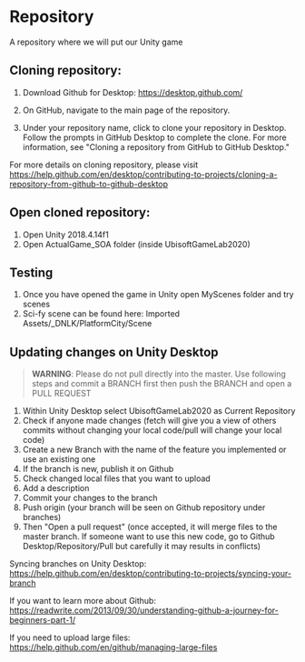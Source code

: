 # Repository
A repository where we will put our Unity game



## Cloning repository:
1. Download Github for Desktop:
https://desktop.github.com/

2. On GitHub, navigate to the main page of the repository.

3. Under your repository name, click  to clone your repository in Desktop. Follow the prompts in GitHub Desktop to complete the clone. For more information, see "Cloning a repository from GitHub to GitHub Desktop."

For more details on cloning repository, please visit
https://help.github.com/en/desktop/contributing-to-projects/cloning-a-repository-from-github-to-github-desktop

## Open cloned repository:
1. Open Unity 2018.4.14f1
2. Open ActualGame_SOA folder (inside UbisoftGameLab2020)

## Testing
1. Once you have opened the game in Unity open MyScenes folder and try scenes
2.  Sci-fy scene can be found here: Imported Assets/_DNLK/PlatformCity/Scene

## Updating changes on Unity Desktop

> **WARNING**: Please do not pull directly into the master. Use following steps and commit a BRANCH first then push the BRANCH and open a PULL REQUEST

1. Within Unity Desktop select UbisoftGameLab2020 as Current Repository
2. Check if anyone made changes (fetch will give you a view of others commits without changing your local code/pull will change your local code)
3. Create a new Branch with the name of the feature you implemented or use an existing one
4. If the branch is new, publish it on Github 
5. Check changed local files that you want to upload
6. Add a description
7. Commit your changes to the branch
8. Push origin (your branch will be seen on Github repository under branches)
9. Then "Open a pull request" (once accepted, it will merge files to the master branch. If someone want to use this new code, go to Github Desktop/Repository/Pull but carefully it may results in conflicts)

Syncing branches on Unity Desktop:
https://help.github.com/en/desktop/contributing-to-projects/syncing-your-branch

If you want to learn more about Github:
https://readwrite.com/2013/09/30/understanding-github-a-journey-for-beginners-part-1/

If you need to upload large files:
https://help.github.com/en/github/managing-large-files
